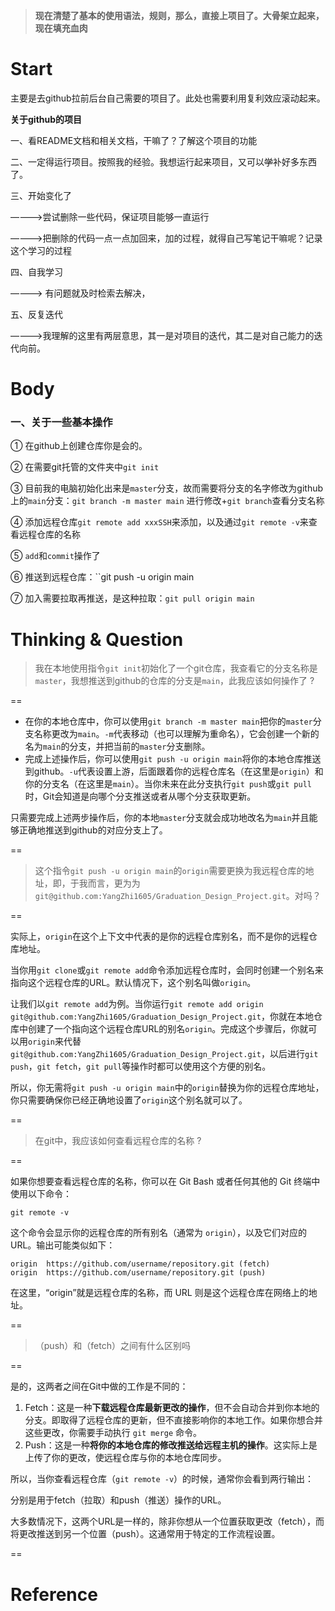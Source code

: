 >**现在清楚了基本的使用语法，规则，那么，直接上项目了。大骨架立起来，现在填充血肉**

# Start

主要是去github拉前后台自己需要的项目了。此处也需要利用复利效应滚动起来。

**关于github的项目**

一、看README文档和相关文档，干嘛了？了解这个项目的功能

二、一定得运行项目。按照我的经验。我想运行起来项目，又可以~~学~~补好多东西了。

三、开始变化了

————>尝试删除一些代码，保证项目能够一直运行

————>把删除的代码一点一点加回来，加的过程，就得自己写笔记干嘛呢？记录这个学习的过程

四、自我学习

————> 有问题就及时检索去解决，

五、反复迭代

————>我理解的这里有两层意思，其一是对项目的迭代，其二是对自己能力的迭代向前。



# Body

### 一、关于一些基本操作

① 在github上创建仓库你是会的。

② 在需要git托管的文件夹中`git init`

③ 目前我的电脑初始化出来是`master`分支，故而需要将分支的名字修改为github上的`main`分支：`git branch -m master main` 进行修改+`git branch`查看分支名称

④ 添加远程仓库`git remote add xxxSSH`来添加，以及通过`git remote -v`来查看远程仓库的名称

⑤ `add`和`commit`操作了

⑥ 推送到远程仓库：``git push -u origin main` `

⑦ 加入需要拉取再推送，是这种拉取：`git pull origin main `









# Thinking & Question

> 我在本地使用指令`git init`初始化了一个git仓库，我查看它的分支名称是`master`，我想推送到github的仓库的分支是`main`，此我应该如何操作了 ?

==

- 在你的本地仓库中，你可以使用`git branch -m master main`把你的`master`分支名称更改为`main`。`-m`代表移动（也可以理解为重命名），它会创建一个新的名为`main`的分支，并把当前的`master`分支删除。
- 完成上述操作后，你可以使用`git push -u origin main`将你的本地仓库推送到github。`-u`代表设置上游，后面跟着你的远程仓库名（在这里是`origin`）和你的分支名（在这里是`main`）。当你未来在此分支执行`git push`或`git pull`时，Git会知道是向哪个分支推送或者从哪个分支获取更新。

 

​	只需要完成上述两步操作后，你的本地`master`分支就会成功地改名为`main`并且能够正确地推送到github的对应分支上了。

==



>这个指令`git push -u origin main`的`origin`需要更换为我远程仓库的地址，即，于我而言，更为为`git@github.com:YangZhi1605/Graduation_Design_Project.git`。对吗？ 

==

实际上，`origin`在这个上下文中代表的是你的远程仓库别名，而不是你的远程仓库地址。

当你用`git clone`或`git remote add`命令添加远程仓库时，会同时创建一个别名来指向这个远程仓库的URL。默认情况下，这个别名叫做`origin`。

 让我们以`git remote add`为例。当你运行`git remote add origin git@github.com:YangZhi1605/Graduation_Design_Project.git`，你就在本地仓库中创建了一个指向这个远程仓库URL的别名`origin`。完成这个步骤后，你就可以用`origin`来代替`git@github.com:YangZhi1605/Graduation_Design_Project.git`，以后进行`git push`，`git fetch`，`git pull`等操作时都可以使用这个方便的别名。



所以，你无需将`git push -u origin main`中的`origin`替换为你的远程仓库地址，你只需要确保你已经正确地设置了`origin`这个别名就可以了。

==



>在git中，我应该如何查看远程仓库的名称 ?

==

如果你想要查看远程仓库的名称，你可以在 Git Bash 或者任何其他的 Git 终端中使用以下命令：

```
git remote -v
```

这个命令会显示你的远程仓库的所有别名（通常为 `origin`），以及它们对应的 URL。输出可能类似如下：

```
origin  https://github.com/username/repository.git (fetch)
origin  https://github.com/username/repository.git (push)
```

在这里，“origin”就是远程仓库的名称，而 URL 则是这个远程仓库在网络上的地址。

==



>（push）和（fetch）之间有什么区别吗 

==

是的，这两者之间在Git中做的工作是不同的：

1. Fetch：这是一种**下载远程仓库最新更改的操作**，但不会自动合并到你本地的分支。即取得了远程仓库的更新，但不直接影响你的本地工作。如果你想合并这些更改，你需要手动执行 `git merge` 命令。
2. Push：这是一种**将你的本地仓库的修改推送给远程主机的操作**。这实际上是上传了你的更改，使远程仓库与你的本地仓库同步。

 

所以，当你查看远程仓库（`git remote -v`）的时候，通常你会看到两行输出：

分别是用于fetch（拉取）和push（推送）操作的URL。

大多数情况下，这两个URL是一样的，除非你想从一个位置获取更改（fetch），而将更改推送到另一个位置（push）。这通常用于特定的工作流程设置。

==





# Reference



